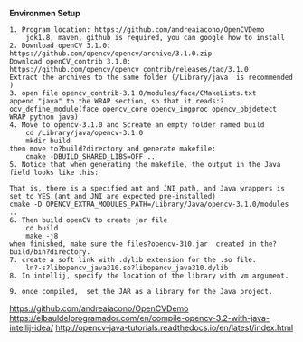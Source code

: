 **Environmen Setup**

	1. Program location: https://github.com/andreaiacono/OpenCVDemo
		jdk1.8, maven, github is required, you can google how to install
	2. Download openCV 3.1.0: https://github.com/opencv/opencv/archive/3.1.0.zip
	Download openCV_contrib 3.1.0: https://github.com/opencv/opencv_contrib/releases/tag/3.1.0
	Extract the archives to the same folder (/Library/java  is recommended ) 
	3. open file opencv_contrib-3.1.0/modules/face/CMakeLists.txt
	append "java" to the WRAP section, so that it reads:?ocv_define_module(face opencv_core opencv_imgproc opencv_objdetect WRAP python java)
	4. Move to opencv-3.1.0 and Screate an empty folder named build
		cd /Library/java/opencv-3.1.0
		mkdir build
	then move to?build?directory and generate makefile:
		cmake -DBUILD_SHARED_LIBS=OFF ..
	5. Notice that when generating the makefile, the output in the Java field looks like this:
	
	That is, there is a specified ant and JNI path, and Java wrappers is set to YES.(ant and JNI are expected pre-installed)
	cmake -D OPENCV_EXTRA_MODULES_PATH=/Library/Java/opencv-3.1.0/modules ..
	6. Then build openCV to create jar file
		cd build
		make -j8
	when finished, make sure the files?opencv-310.jar  created in the?build/bin?directory.
	7. create a soft link with .dylib extension for the .so file. 
		ln?-s?libopencv_java310.so?libopencv_java310.dylib
	8. In intellij, specify the location of the library with vm argument.
	
	9. once compiled,  set the JAR as a library for the Java project.


https://github.com/andreaiacono/OpenCVDemo
https://elbauldelprogramador.com/en/compile-opencv-3.2-with-java-intellij-idea/
http://opencv-java-tutorials.readthedocs.io/en/latest/index.html
